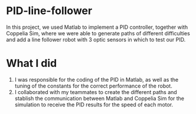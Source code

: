 # PID-line-follower
In this project, we used Matlab to implement a PID controller, together with Coppelia Sim, where we were able to generate paths of different difficulties and add a line follower robot with 3 optic sensors in which to test our PID.

# What I did
1. I was responsible for the coding of the PID in Matlab, as well as the tuning of the constants for the correct performance of the robot.
2. I collaborated with my teammates to create the different paths and stablish the communication between Matlab and Coppelia Sim for the simulation to receive the PID results for the speed of each motor.
